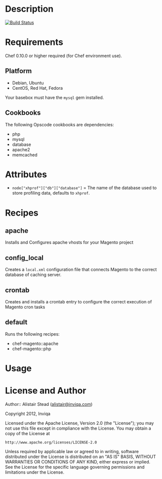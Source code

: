 # Description

[![Build Status](https://secure.travis-ci.org/inviqa/chef-magento.png?branch=master)](http://travis-ci.org/inviqa/chef-magento)

# Requirements

Chef 0.10.0 or higher required (for Chef environment use).

## Platform

* Debian, Ubuntu
* CentOS, Red Hat, Fedora

Your basebox must have the `mysql` gem installed.

## Cookbooks

The following Opscode cookbooks are dependencies:

* php
* mysql
* database
* apache2
* memcached

# Attributes

* `node["xhprof"]["db"]["database"]` = The name of the database used to store profiling data, defaults to `xhprof`.

# Recipes

## apache

Installs and Configures apache vhosts for your Magento project

## config_local

Creates a `local.xml` configuration file that connects Magento to the correct database of caching server.

## crontab

Creates and installs a crontab entry to configure the correct execution of Magento cron tasks

## default

Runs the following recipes:

* chef-magento::apache
* chef-magento::php

# Usage



# License and Author

Author:: Alistair Stead (alistair@inviqa.com)

Copyright 2012, Inviqa

Licensed under the Apache License, Version 2.0 (the "License");
you may not use this file except in compliance with the License.
You may obtain a copy of the License at

    http://www.apache.org/licenses/LICENSE-2.0

Unless required by applicable law or agreed to in writing, software
distributed under the License is distributed on an "AS IS" BASIS,
WITHOUT WARRANTIES OR CONDITIONS OF ANY KIND, either express or implied.
See the License for the specific language governing permissions and
limitations under the License.

